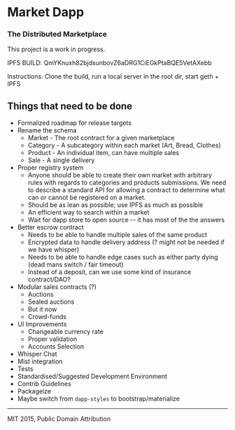 # Market Dapp

### The Distributed Marketplace

This project is a work in progress.

IPFS BUILD: QmYKnuxh82bjdsunbovZ6aDRG1CiEGkPtaBQE5VetAXebb

Instructions: Clone the build, run a local server in the root dir, start geth + IPFS

## Things that need to be done

* Formalized roadmap for release targets
* Rename the schema
  * Market - The root contract for a given marketplace
  * Category - A subcategory within each market (Art, Bread, Clothes)
  * Product - An individual item, can have multiple sales
  * Sale - A single delivery
* Proper registry system
  * Anyone should be able to create their own market with arbitrary rules with regards to categories and products submissions. We need to describe a standard API for allowing a contract to determine what can or cannot be registered on a market.
  * Should be as lean as possible; use IPFS as much as possible
  * An efficient way to search within a market
  * Wait for dapp store to open source -- it has most of the the answers
* Better escrow contract
  * Needs to be able to handle multiple sales of the same product
  * Encrypted data to handle delivery address (? might not be needed if we have whisper)
  * Needs to be able to handle edge cases such as either party dying (dead mans switch / fair timeout)
  * Instead of a deposit, can we use some kind of insurance contract/DAO?
* Modular sales contracts (?)
  * Auctions
  * Sealed auctions
  * But it now
  * Crowd-funds
* UI Improvements
  * Changeable currency rate
  * Proper validation
  * Accounts Selection
* Whisper Chat
* Mist integration
* Tests
* Standardised/Suggested Development Environment
* Contrib Guidelines
* Packageize
* Maybe switch from `dapp-styles` to bootstrap/materialize

---

MIT 2015, Public Domain Attribution
